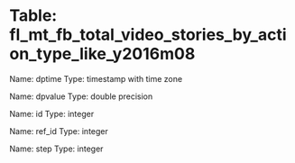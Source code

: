 Table: fl_mt_fb_total_video_stories_by_action_type_like_y2016m08
================================================================

Name: dptime
Type: timestamp with time zone

Name: dpvalue
Type: double precision

Name: id
Type: integer

Name: ref_id
Type: integer

Name: step
Type: integer

